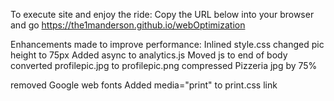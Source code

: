 To execute site and enjoy the ride:
Copy the URL below into your browser and go
https://the1manderson.github.io/webOptimization

Enhancements made to improve performance:
Inlined style.css
changed pic height to 75px
Added async to analytics.js
Moved js to end of body
converted profilepic.jpg to profilepic.png
compressed Pizzeria jpg by 75%

removed Google web fonts
Added media="print" to print.css link
